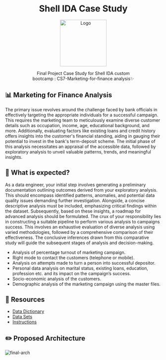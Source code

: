 <h1 align="center">Shell IDA Case Study</h1>

<p align="center">
  <img src="https://hub.shell.com/Fallback/Assets/Images/ribbon-logo.svg" align="center" alt="Logo" width="150" height="150">
 </p>
 
 <p align="center">Final Project Case Study for Shell IDA custom <br>bootcamp : CS7-Marketing-for-finance analysis✨
<br>
</p>

## 📊 Marketing for Finance Analysis
The primary issue revolves around the challenge faced by bank officials in effectively targeting the
appropriate individuals for a successful campaign. This requires the marketing team to meticulously
examine diverse customer details such as occupation, income, age, educational background, and
more. Additionally, evaluating factors like existing loans and credit history offers insights into the
customer's financial standing, aiding in gauging their potential to invest in the bank's term-deposit
scheme. The initial phase of this analysis necessitates an appraisal of the accessible data, followed by
exploratory analysis to unveil valuable patterns, trends, and meaningful insights.

## 🤔 What is expected?
As a data engineer, your initial step involves generating a preliminary documentation outlining outcomes derived from your exploratory analysis. This should encompass identified patterns, anomalies, and potential data quality issues demanding further investigation. Alongside, a concise descriptive analysis must be included, emphasizing critical findings within the dataset. Subsequently, based on these insights, a roadmap for advanced analysis should be formulated. The crux of your responsibility lies in constructing a suitable pipeline to perform various analysis to campaigns success. This involves an exhaustive evaluation of diverse analysis using varied methodologies, followed by a comprehensive comparison of their effectiveness. The conclusive inferences drawn from this comparative study will guide the subsequent stages of analysis and decision-making.

* Analysis of percentage turnout of marketing campaign.
* Right mode to contact the customers (telephone or mobile).
* Analysis on attempts made to turn a person into successful depositor.
* Personal data analysis on marital status, existing loans, education, profession etc. and its impact on the campaign’s success.
* Socio-economic analysis of the customers.
* Demographic analysis of the marketing campaign using the master files.

## 🔗 Resources

* [Data Dictionary](https://github.com/manojkumarsingh77/Shell2023/blob/main/MarketingForFinance/DataDictionary/MarketingForFinance_DD.pdf)
* [Data Sets](https://github.com/manojkumarsingh77/Shell2023/blob/main/MarketingForFinance/DataSets/MarketingForFinanceDataset.zip)
* [Instructions](https://notepad.pw/shellidasep23)

## ✏️ Proposed Architecture
![final-arch](https://github.com/sharad1210/Shell-IDA-case-study-23/assets/56643117/9f07c2a4-2f06-4755-aca8-7713a17672df)



